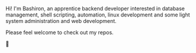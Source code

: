 Hi! I'm Bashiron, an apprentice backend developer interested in database management, shell scripting, automation, linux development and some light system administration and web development.

Please feel welcome to check out my repos.

:potato:
